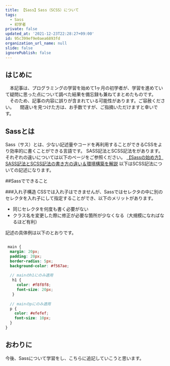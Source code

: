 ```yaml
---
title: 【Sass】Sass（SCSS）について
tags:
  - Sass
  - 初学者
private: false
updated_at: '2021-12-23T22:28:27+09:00'
id: 95c399ef9e0aea6893fd
organization_url_name: null
slide: false
ignorePublish: false
---
```

## はじめに
　本記事は、プログラミングの学習を始めて1ヶ月の初学者が、学習を進めていて疑問に思った点について調べた結果を備忘録も兼ねてまとめたものです。
　そのため、記事の内容に誤りが含まれている可能性があります。ご容赦ください。
　間違いを見つけた方は、お手数ですが、ご指摘いただけますと幸いです。

## Sassとは
Sass（サス）とは、少ない記述量やコードを再利用することができるCSSをより効率的に書くことができる言語です。
SASS記法とSCSS記法をがあります。それぞれの違いについては以下のページをご参照ください。
[【Sassの始め方】 SASS記法とSCSS記法の書き方の違い＆環境構築を解説](https://it-web-life.com/sass_scss_difference_environment/)
以下はSCSS記法についての記述になります。

##Sassでできること

###入れ子構造
CSSでは入れ子はできませんが、Sassではセレクタの中に別のセレクタを入れ子にして指定することができ、以下のメリットがあります。

- 同じセレクタを何度も書く必要がない
- クラス名を変更した際に修正が必要な箇所が少なくなる（大規模になればなるほど有利）

記述の具体例は以下のとおりです。

```stylesheet.scss

 main {
  margin: 20px;
  padding: 20px;
  border-radius: 5px;
  background-color: #f567ae;
  
  // mainのh1にのみ適用
   h1 {
     color: #f8f8f8;
     font-size: 20px;
   }
  
  // mainのpにのみ適用
  p {
    color: #efefef;
    font-size: 10px;
  }
}

```



## おわりに
今後、Sassについて学習をし、こちらに追記していこうと思います。
